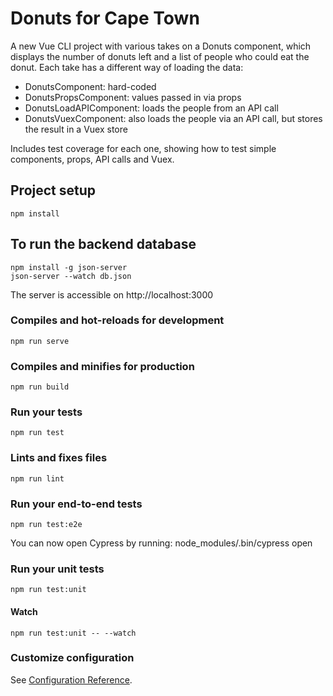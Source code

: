 # Donuts for Cape Town

A new Vue CLI project with various takes on a Donuts component, which displays the number of donuts left
and a list of people who could eat the donut. Each take has a different way of loading the data:

- DonutsComponent: hard-coded
- DonutsPropsComponent: values passed in via props
- DonutsLoadAPIComponent: loads the people from an API call
- DonutsVuexComponent: also loads the people via an API call, but stores the result in a Vuex store

Includes test coverage for each one, showing how to test simple components, props, API calls
and Vuex.

## Project setup

```
npm install
```

## To run the backend database

```
npm install -g json-server
json-server --watch db.json
```

The server is accessible on http://localhost:3000

### Compiles and hot-reloads for development

```
npm run serve
```

### Compiles and minifies for production

```
npm run build
```

### Run your tests

```
npm run test
```

### Lints and fixes files

```
npm run lint
```

### Run your end-to-end tests

```
npm run test:e2e
```

You can now open Cypress by running: node_modules/.bin/cypress open

### Run your unit tests

```
npm run test:unit
```

#### Watch

```
npm run test:unit -- --watch
```

### Customize configuration

See [Configuration Reference](https://cli.vuejs.org/config/).
